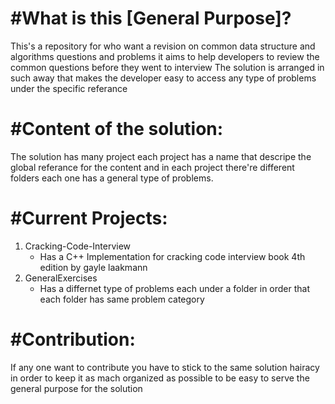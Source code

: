 # **#What is this [General Purpose]?**
  This's a repository for who want a revision on common data structure and algorithms questions and problems it aims to help developers to review the common questions before they went to interview 
  The solution is arranged in such away that makes the developer easy to access any type of problems under the specific referance

# **#Content of the solution:**
  The solution has many project each project has a name that descripe the global referance for the content and in each project there're different folders each one has a general type of problems.

# **#Current Projects:**
  1. Cracking-Code-Interview
     - Has a C++ Implementation for cracking code interview book 4th edition by gayle laakmann
  2. GeneralExercises
     - Has a differnet type of problems each under a folder in order that each folder has same problem category

# **#Contribution:**
  If any one want to contribute you have to stick to the same solution hairacy in order to keep it as mach organized as possible to be easy to serve the general purpose for the solution 
